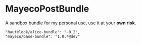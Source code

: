 MayecoPostBundle
================

A sandbox bundle for my personal use, use it at your **own risk**.

    "hautelook/alice-bundle": "~0.2",
    "mayeco/base-bundle": "1.0.*@dev"
